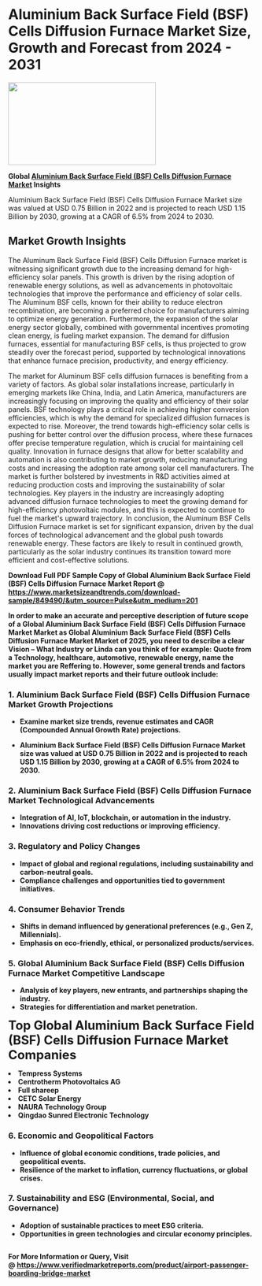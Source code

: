 <H1>Aluminium Back Surface Field (BSF) Cells Diffusion Furnace Market Size, Growth and Forecast from 2024 - 2031</H1><img class="aligncenter size-medium wp-image-584254" src="https://thirdeyenews.in/wp-content/uploads/2024/09/Global-Market-Research-300x168.jpeg" alt="" width="300" height="168" /><p><strong>Global&nbsp;<a href="https://www.marketsizeandtrends.com/download-sample/849490/&amp;utm_source=Pulse&amp;utm_medium=201">Aluminium Back Surface Field (BSF) Cells Diffusion Furnace Market</a> Insights</strong></p><p>Aluminium Back Surface Field (BSF) Cells Diffusion Furnace Market size was valued at USD 0.75 Billion in 2022 and is projected to reach USD 1.15 Billion by 2030, growing at a CAGR of 6.5% from 2024 to 2030.</p><p><h2>Market Growth Insights</h2> <p>The Aluminum Back Surface Field (BSF) Cells Diffusion Furnace market is witnessing significant growth due to the increasing demand for high-efficiency solar panels. This growth is driven by the rising adoption of renewable energy solutions, as well as advancements in photovoltaic technologies that improve the performance and efficiency of solar cells. The Aluminum BSF cells, known for their ability to reduce electron recombination, are becoming a preferred choice for manufacturers aiming to optimize energy generation. Furthermore, the expansion of the solar energy sector globally, combined with governmental incentives promoting clean energy, is fueling market expansion. The demand for diffusion furnaces, essential for manufacturing BSF cells, is thus projected to grow steadily over the forecast period, supported by technological innovations that enhance furnace precision, productivity, and energy efficiency.</p> <p><strong></strong></p> <p>The market for Aluminum BSF cells diffusion furnaces is benefiting from a variety of factors. As global solar installations increase, particularly in emerging markets like China, India, and Latin America, manufacturers are increasingly focusing on improving the quality and efficiency of their solar panels. BSF technology plays a critical role in achieving higher conversion efficiencies, which is why the demand for specialized diffusion furnaces is expected to rise. Moreover, the trend towards high-efficiency solar cells is pushing for better control over the diffusion process, where these furnaces offer precise temperature regulation, which is crucial for maintaining cell quality. Innovation in furnace designs that allow for better scalability and automation is also contributing to market growth, reducing manufacturing costs and increasing the adoption rate among solar cell manufacturers. The market is further bolstered by investments in R&D activities aimed at reducing production costs and improving the sustainability of solar technologies. Key players in the industry are increasingly adopting advanced diffusion furnace technologies to meet the growing demand for high-efficiency photovoltaic modules, and this is expected to continue to fuel the market's upward trajectory. In conclusion, the Aluminum BSF Cells Diffusion Furnace market is set for significant expansion, driven by the dual forces of technological advancement and the global push towards renewable energy. These factors are likely to result in continued growth, particularly as the solar industry continues its transition toward more efficient and cost-effective solutions.</p> <p><strong></p><p><span class=""><strong>Download Full PDF Sample Copy of Global Aluminium Back Surface Field (BSF) Cells Diffusion Furnace Market Report</strong> @ <a href="https://www.marketsizeandtrends.com/download-sample/849490/&amp;utm_source=Pulse&amp;utm_medium=201" target="_blank">https://www.marketsizeandtrends.com/download-sample/849490/&amp;utm_source=Pulse&amp;utm_medium=201</a></span></p><p>In order to make an accurate and perceptive description of future scope of a Global&nbsp;Aluminium Back Surface Field (BSF) Cells Diffusion Furnace Market Market as Global&nbsp;Aluminium Back Surface Field (BSF) Cells Diffusion Furnace Market Market of 2025, you need to describe a clear Vision &ndash; What Industry or Linda can you think of for example: Quote from a Technology, healthcare, automotive, renewable energy, name the market you are Reffering to. However, some general trends and factors usually impact market reports and their future outlook include:</p><h3>1.&nbsp;<strong>Aluminium Back Surface Field (BSF) Cells Diffusion Furnace Market Growth Projections</strong></h3><ul><li>Examine market size trends, revenue estimates and CAGR (Compounded Annual Growth Rate) projections.</li><li><p>Aluminium Back Surface Field (BSF) Cells Diffusion Furnace Market size was valued at USD 0.75 Billion in 2022 and is projected to reach USD 1.15 Billion by 2030, growing at a CAGR of 6.5% from 2024 to 2030.</p></li></ul><h3>2.&nbsp;<strong>Aluminium Back Surface Field (BSF) Cells Diffusion Furnace Market Technological Advancements</strong></h3><ul><li>Integration of AI, IoT, blockchain, or automation in the industry.</li><li>Innovations driving cost reductions or improving efficiency.</li></ul><h3>3.&nbsp;<strong>Regulatory and Policy Changes</strong></h3><ul><li>Impact of global and regional regulations, including sustainability and carbon-neutral goals.</li><li>Compliance challenges and opportunities tied to government initiatives.</li></ul><h3>4.&nbsp;<strong>Consumer Behavior Trends</strong></h3><ul><li>Shifts in demand influenced by generational preferences (e.g., Gen Z, Millennials).</li><li>Emphasis on eco-friendly, ethical, or personalized products/services.</li></ul><h3>5.&nbsp;<strong>Global Aluminium Back Surface Field (BSF) Cells Diffusion Furnace Market Competitive Landscape</strong></h3><ul><li>Analysis of key players, new entrants, and partnerships shaping the industry.</li><li>Strategies for differentiation and market penetration.</li></ul><p data-pm-slice="1 1 []"><span style="color: inherit; font-family: inherit; font-size: 25px;">Top Global Aluminium Back Surface Field (BSF) Cells Diffusion Furnace Market Companies</span></p><div class="" data-test-id=""><p><li>Tempress Systems</li><li> Centrotherm Photovoltaics AG</li><li> Full shareep</li><li> CETC Solar Energy</li><li> NAURA Technology Group</li><li> Qingdao Sunred Electronic Technology</li></p></div><h3>6.&nbsp;<strong>Economic and Geopolitical Factors</strong></h3><ul><li>Influence of global economic conditions, trade policies, and geopolitical events.</li><li>Resilience of the market to inflation, currency fluctuations, or global crises.</li></ul><h3>7.&nbsp;<strong>Sustainability and ESG (Environmental, Social, and Governance)</strong></h3><ul><li>Adoption of sustainable practices to meet ESG criteria.</li><li>Opportunities in green technologies and circular economy principles.</li></ul><h2><strong style="font-size: 14px;">For More Information or Query, Visit @&nbsp;</strong><a style="background-color: #ffffff; font-size: 14px;" href="https://www.marketsizeandtrends.com/report/aluminium-back-surface-field-bsf-cells-diffusion-furnace-market/" target="_blank">https://www.verifiedmarketreports.com/product/airport-passenger-boarding-bridge-market</a></h2>
